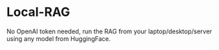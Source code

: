 # Local-RAG
No OpenAI token needed, run the RAG from your laptop/desktop/server using any model from HuggingFace.
